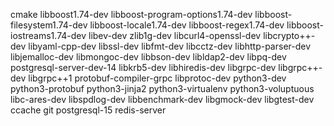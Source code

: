 cmake
libboost1.74-dev
libboost-program-options1.74-dev
libboost-filesystem1.74-dev
libboost-locale1.74-dev
libboost-regex1.74-dev
libboost-iostreams1.74-dev
libev-dev
zlib1g-dev
libcurl4-openssl-dev
libcrypto++-dev
libyaml-cpp-dev
libssl-dev
libfmt-dev
libcctz-dev
libhttp-parser-dev
libjemalloc-dev
libmongoc-dev
libbson-dev
libldap2-dev
libpq-dev
postgresql-server-dev-14
libkrb5-dev
libhiredis-dev
libgrpc-dev
libgrpc++-dev
libgrpc++1
protobuf-compiler-grpc
libprotoc-dev
python3-dev
python3-protobuf
python3-jinja2
python3-virtualenv
python3-voluptuous
libc-ares-dev
libspdlog-dev
libbenchmark-dev
libgmock-dev
libgtest-dev
ccache
git
postgresql-15
redis-server
